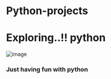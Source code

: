 # Python-projects
# Exploring..!! python 
![image](https://github.com/Aman-Shetty/Python-projects/assets/122626398/fcaa48b0-dd7c-42df-be47-0afe2b5b32d8)

### Just having fun with python
